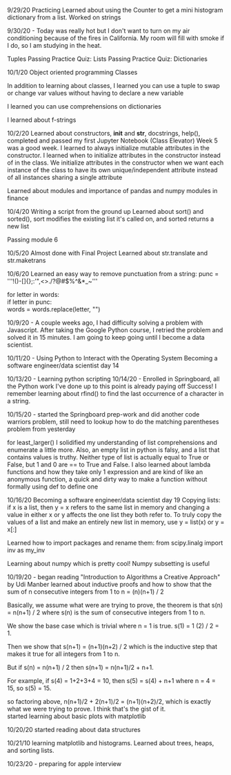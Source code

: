 9/29/20 Practicing
Learned about using the Counter to get a mini histogram dictionary from a list. 
Worked on strings

9/30/20 - Today was really hot but I don't want to turn on my air conditioning because of the fires in California. My room will fill with smoke if I do, so I am studying in the heat. 

Tuples
Passing Practice Quiz: Lists
Passing Practice Quiz: Dictionaries

10/1/20
Object oriented programming
Classes


In addition to learning about classes, I learned you can use a tuple to swap or change var values without having to declare a new variable

I learned you can use comprehensions on dictionaries 

I learned about f-strings

10/2/20
Learned about constructors, __init__ and __str__, docstrings, help(), completed and passed my first Jupyter Notebook (Class Elevator) 
Week 5 was a good week. I learned to always initialize mutable attributes in the constructor. I learned when to initialize attributes in the constructor instead of in the class. We initialize attributes in the constructor when we want each instance of the class to have its own unique/independent attribute instead of all instances sharing a single attribute

Learned about modules and importance of pandas and numpy modules in finance

10/4/20
Writing a script from the ground up
Learned about sort() and sorted(), sort modifies the existing list it's called on, and sorted returns a new list 

Passing module 6

10/5/20 Almost done with Final Project
Learned about str.translate and str.maketrans

10/6/20
Learned an easy way to remove punctuation from a string:
punc = '''!()-[]{};:'"\,<>./?@#$%^&*_~'''

for letter in words:  
  if letter in punc:  
    words = words.replace(letter, "")

10/9/20 - A couple weeks ago, I had difficulty solving a problem with Javascript. After taking the Google Python course, I retried the problem and solved it in 15 minutes. I am going to keep going until I become a data scientist. 

10/11/20 - Using Python to Interact with the Operating System
Becoming a software engineer/data scientist day 14

10/13/20 - Learning python scripting
10/14/20 - Enrolled in Springboard, all the Python work I've done up to this point is already paying off
Success! I remember learning about rfind() to find the last occurrence of a character in a string. 

10/15/20 - started the Springboard prep-work and did another code warriors problem, still need to lookup how to do the matching parentheses problem from yesterday

for least_larger() I solidified my understanding of list comprehensions and enumerate a little more. Also, an empty list in python is falsy, and a list that contains values is truthy. Neither type of list is actually equal to True or False, but 1 and 0 are == to True and False. I also learned about lambda functions and how they take only 1 expression and are kind of like an anonymous function, a quick and dirty way to make a function without formally using def to define one

10/16/20 Becoming a software engineer/data scientist day 19
Copying lists: if x is a list, then y = x refers to the same list in memory and changing a value in either x or y affects the one list they both refer to. 
To truly copy the values of a list and make an entirely new list in memory, use y = list(x) or y = x[:]

Learned how to import packages and rename them:
from scipy.linalg import inv as my_inv

Learning about numpy which is pretty cool! Numpy subsetting is useful

10/19/20 - began reading "Introduction to Algorithms a Creative Approach" by Udi Manber learned about inductive proofs and how to show that the sum of n consecutive integers from 1 to n = (n)(n+1) / 2

Basically, we assume what were are trying to prove, the theorem is that s(n) = n(n+1) / 2 where s(n) is the sum of consecutive integers from 1 to n. 

We show the base case which is trivial where n = 1 is true. s(1) = 1 (2) / 2 = 1. 

Then we show that s(n+1) = (n+1)(n+2) / 2 which is the inductive step that makes it true for all integers from 1 to n. 

But if s(n) = n(n+1) / 2 then s(n+1) = n(n+1)/2 + n+1. 

For example, if s(4) = 1+2+3+4 = 10, then s(5) = s(4) + n+1 where n = 4 = 15, so s(5) = 15. 

so factoring above, n(n+1)/2 + 2(n+1)/2 = (n+1)(n+2)/2, which is exactly what we were trying to prove. I think that's the gist of it.  
started learning about basic plots with matplotlib

10/20/20 started reading about data structures

10/21/10 learning matplotlib and histograms. Learned about trees, heaps, and sorting lists. 

10/23/20 - preparing for apple interview